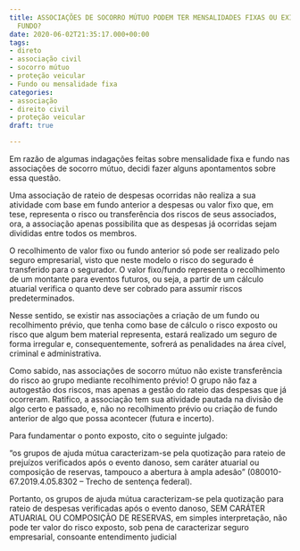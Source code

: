 ```yaml
---
title: ASSOCIAÇÕES DE SOCORRO MÚTUO PODEM TER MENSALIDADES FIXAS OU EXISTÊNCIA DE
  FUNDO?
date: 2020-06-02T21:35:17.000+00:00
tags:
- direto
- associação civil
- socorro mútuo
- proteção veicular
- Fundo ou mensalidade fixa
categories:
- associação
- direito civil
- proteção veicular
draft: true

---
```

Em razão de algumas indagações feitas sobre mensalidade fixa e fundo nas associações de socorro mútuo, decidi fazer alguns apontamentos sobre essa questão.

Uma associação de rateio de despesas ocorridas não realiza a sua atividade com base em fundo anterior a despesas ou valor fixo que, em tese, representa o risco ou transferência dos riscos de seus associados, ora, a associação apenas possibilita que as despesas já ocorridas sejam divididas entre todos os membros.

O recolhimento de valor fixo ou fundo anterior só pode ser realizado pelo seguro empresarial, visto que neste modelo o risco do segurado é transferido para o segurador. O valor fixo/fundo representa o recolhimento de um montante para eventos futuros, ou seja, a partir de um cálculo atuarial verifica o quanto deve ser cobrado para assumir riscos predeterminados.

Nesse sentido, se existir nas associações a criação de um fundo ou recolhimento prévio, que tenha como base de cálculo o risco exposto ou risco que algum bem material representa, estará realizado um seguro de forma irregular e, consequentemente, sofrerá as penalidades na área cível, criminal e administrativa. 

Como sabido, nas associações de socorro mútuo não existe transferência do risco ao grupo mediante recolhimento prévio! O grupo não faz a autogestão dos riscos, mas apenas a gestão do rateio das despesas que já ocorreram. Ratifico, a associação tem sua atividade pautada na divisão de algo certo e passado, e, não no recolhimento prévio ou criação de fundo anterior de algo que possa acontecer (futura e incerto).

Para fundamentar o ponto exposto, cito o seguinte julgado:

“os grupos de ajuda mútua caracterizam-se pela quotização para rateio de prejuízos verificados após o evento danoso, sem caráter atuarial ou composição de reservas, tampouco a abertura à ampla adesão” (080010-67.2019.4.05.8302 – Trecho de sentença federal). 

Portanto, os grupos de ajuda mútua caracterizam-se pela quotização para rateio de despesas verificadas após o evento danoso, SEM CARÁTER ATUARIAL OU COMPOSIÇÃO DE RESERVAS, em simples interpretação, não pode ter valor do risco exposto, sob pena de caracterizar seguro empresarial, consoante entendimento judicial